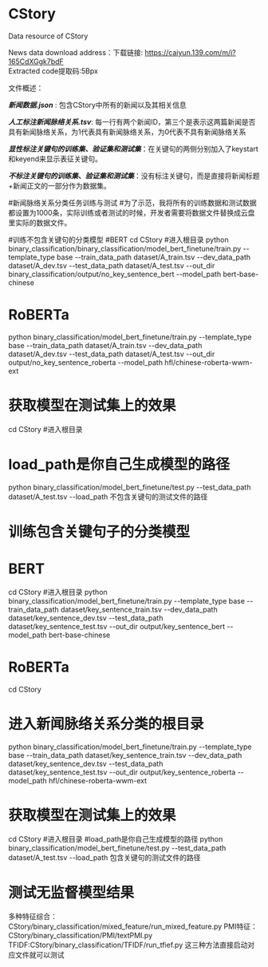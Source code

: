 # CStory
Data resource of CStory

News data download address：下载链接: https://caiyun.139.com/m/i?165CdXGgk7bdF  
Extracted code提取码:5Bpx  

文件概述：

***新闻数据.json*** : 包含CStory中所有的新闻以及其相关信息

***人工标注新闻脉络关系.tsv***: 每一行有两个新闻ID，第三个是表示这两篇新闻是否具有新闻脉络关系，为1代表具有新闻脉络关系，为0代表不具有新闻脉络关系

***显性标注关键句的训练集、验证集和测试集***：在关键句的两侧分别加入了keystart和keyend来显示表征关键句。


***不标注关键句的训练集、验证集和测试集***：没有标注关键句，而是直接将新闻标题+新闻正文的一部分作为数据集。

#新闻脉络关系分类任务训练与测试
#为了示范，我将所有的训练数据和测试数据都设置为1000条，实际训练或者测试的时候，开发者需要将数据文件替换成云盘里实际的数据文件。


#训练不包含关键句的分类模型
#BERT
cd CStory #进入根目录
python binary_classification/binary_classification/model_bert_finetune/train.py  --template_type base --train_data_path dataset/A_train.tsv  --dev_data_path dataset/A_dev.tsv --test_data_path dataset/A_test.tsv --out_dir binary_classification/output/no_key_sentence_bert   --model_path bert-base-chinese

# RoBERTa
python binary_classification/model_bert_finetune/train.py  --template_type base --train_data_path dataset/A_train.tsv  --dev_data_path dataset/A_dev.tsv --test_data_path dataset/A_test.tsv --out_dir output/no_key_sentence_roberta  --model_path hfl/chinese-roberta-wwm-ext
# 获取模型在测试集上的效果
cd CStory #进入根目录
# load_path是你自己生成模型的路径
python binary_classification/model_bert_finetune/test.py --test_data_path dataset/A_test.tsv   --load_path  不包含关键句的测试文件的路径


# 训练包含关键句子的分类模型
# BERT
cd CStory #进入根目录
python binary_classification/model_bert_finetune/train.py  --template_type base --train_data_path dataset/key_sentence_train.tsv  --dev_data_path dataset/key_sentence_dev.tsv --test_data_path dataset/key_sentence_test.tsv --out_dir output/key_sentence_bert   --model_path bert-base-chinese

# RoBERTa
cd CStory 
# 进入新闻脉络关系分类的根目录
python binary_classification/model_bert_finetune/train.py  --template_type base --train_data_path dataset/key_sentence_train.tsv  --dev_data_path dataset/key_sentence_dev.tsv  --test_data_path dataset/key_sentence_test.tsv --out_dir output/key_sentence_roberta   --model_path hfl/chinese-roberta-wwm-ext

# 获取模型在测试集上的效果
cd CStory #进入根目录
#load_path是你自己生成模型的路径
python binary_classification/model_bert_finetune/test.py --test_data_path dataset/A_test.tsv   --load_path  包含关键句的测试文件的路径


# 测试无监督模型结果
多种特征综合： CStory/binary_classification/mixed_feature/run_mixed_feature.py
PMI特征：CStory/binary_classification/PMI/textPMI.py
TFIDF:CStory/binary_classification/TFIDF/run_tfief.py
这三种方法直接启动对应文件就可以测试
